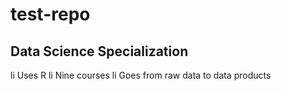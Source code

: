# test-repo
## Data Science Specialization 

li Uses R 
li Nine courses 
li Goes from raw data to data products
